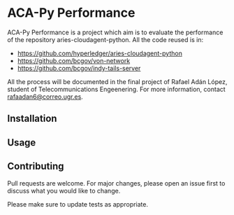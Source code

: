 # ACA-Py Performance

ACA-Py Performance is a project which aim is to evaluate the performance of the repository aries-cloudagent-python. All the code reused is in:

- https://github.com/hyperledger/aries-cloudagent-python
- https://github.com/bcgov/von-network
- https://github.com/bcgov/indy-tails-server

All the process will be documented in the final project of Rafael Adán López, student of Telecommunications Engeenering. For more information, contact rafaadan6@correo.ugr.es.
## Installation

## Usage


## Contributing
Pull requests are welcome. For major changes, please open an issue first to discuss what you would like to change.

Please make sure to update tests as appropriate.

